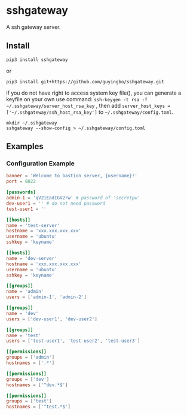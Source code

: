# sshgateway
A ssh gateway server.

## Install

`pip3 install sshgateway`

or

`pip3 install git+https://github.com/guyingbo/sshgateway.git`

if you do not have right to access system key file(), you can generate a keyfile on your own use command:
`ssh-keygen -t rsa -f ~/.sshgateway/server_host_rsa_key`
, then add
`server_host_keys = ['~/.sshgateway/ssh_host_rsa_key']`
to `~/.sshgateway/config.toml`.


~~~shell
mkdir ~/.sshgateway
sshgateway --show-config > ~/.sshgateway/config.toml
~~~

## Examples

### Configuration Example

~~~toml
banner = 'Welcome to bastion server, {username}!'
port = 8022

[passwords]
admin-1 = 'qV2iEadIGV2rw' # password of 'secretpw'
dev-user1 = '' # do not need password
test-user1 = ''

[[hosts]]
name = 'test-server'
hostname = 'xxx.xxx.xxx.xxx'
username = 'ubuntu'
sshkey = 'keyname'

[[hosts]]
name = 'dev-server'
hostname = 'xxx.xxx.xxx.xxx'
username = 'ubuntu'
sshkey = 'keyname'

[[groups]]
name = 'admin'
users = ['admin-1', 'admin-2']

[[groups]]
name = 'dev'
users = ['dev-user1', 'dev-user2']

[[groups]]
name = 'test'
users = ['test-user1', 'test-user2', 'test-user3']

[[permissions]]
groups = ['admin']
hostnames = ['.*']

[[permissions]]
groups = ['dev']
hostnames = ['^dev.*$']

[[permissions]]
groups = ['test']
hostnames = ['^test.*$']
~~~
